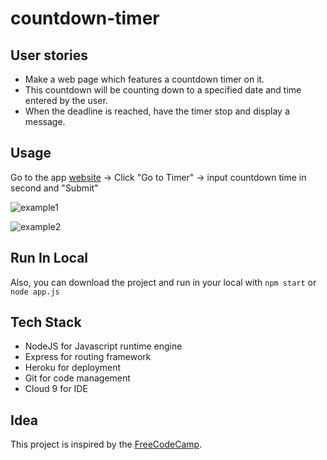 # countdown-timer

## User stories

- Make a web page which features a countdown timer on it.
- This countdown will be counting down to a specified date and time entered by the user.
- When the deadline is reached, have the timer stop and display a message.

## Usage
Go to the app [website](https://max-countdown-timer.herokuapp.com) -> Click "Go to Timer" -> input countdown time in second and "Submit"

![example1](/example1.PNG)

![example2](/example2.PNG)

## Run In Local
Also, you can download the project and run in your local with
`npm start` or `node app.js`

## Tech Stack
- NodeJS for Javascript runtime engine
- Express for routing framework
- Heroku for deployment
- Git for code management
- Cloud 9 for IDE

## Idea
This project is inspired by the [FreeCodeCamp](https://www.freecodecamp.com/).
